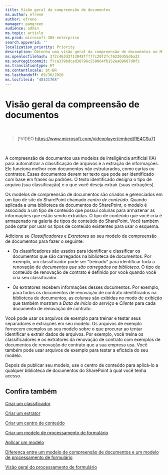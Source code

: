 ```yaml
---
title: Visão geral da compreensão de documentos
ms.author: efrene
author: efrene
manager: pamgreen
audience: admin
ms.topic: article
ms.prod: microsoft-365-enterprise
search.appverid: ''
localization_priority: Priority
description: Obtenha uma visão geral da compreensão de documentos no Microsoft SharePoint Syntex.
ms.openlocfilehash: 3f2c463d3713048ffff7c20f2fcf6220d55d6a32
ms.sourcegitcommit: f7ca339bdcad38796c550064fb152ea09687d0f3
ms.translationtype: HT
ms.contentlocale: pt-BR
ms.lasthandoff: 09/30/2020
ms.locfileid: "48321768"
---
```

# <a name="document-understanding-overview"></a>Visão geral da compreensão de documentos


</br>

> [!VIDEO https://www.microsoft.com/videoplayer/embed/RE4CSu7] 

</br>

A compreensão de documentos usa modelos de inteligência artificial (IA) para automatizar a classificação de arquivos e a extração de informações. Ele funciona melhor com documentos não estruturados, como cartas ou contratos. Esses documentos devem ter texto que pode ser identificado com base em frases ou padrões. O texto identificado designa o tipo de arquivo (sua classificação) e o que você deseja extrair (suas extrações).

Os modelos de compreensão de documentos são criados e gerenciados em um tipo de site do SharePoint chamado *centro de conteúdo*. Quando aplicada a uma biblioteca de documentos do SharePoint, o modelo é associado a um tipo de conteúdo que possui colunas para armazenar as informações que estão sendo extraídas. O tipo de conteúdo que você cria é armazenado na galeria de tipos de conteúdo do SharePoint. Você também pode optar por usar os tipos de conteúdo existentes para usar o esquema.

Adicione se *Classificadores* e *Extratores* ao seu modelo de compreensão de documentos para fazer o seguinte: 

- Os classificadores são usados para identificar e classificar os documentos que são carregados na biblioteca de documentos. Por exemplo, um classificador pode ser "treinado" para identificar toda a renovação de *documentos que são carregados na biblioteca*. O tipo de conteúdo de renovação de contrato é definido por você quando você cria seu classificador.

- Os extratores recebem informações desses documentos. Por exemplo, para todos os documentos de renovação de contrato identificados na biblioteca de documentos, as colunas são exibidas no modo de exibição que também mostram a *Data de início do serviço* e  *Cliente* para cada documento de renovação de contrato. 

Você pode usar os arquivos de exemplo para treinar e testar seus separadores e extrações em seu modelo. Os arquivos de exemplo fornecem exemplos ao seu modelo sobre o que procurar ao tentar identificar e extrair dados de arquivos. Por exemplo, você treina os classificadores e os extratores da renovação de contrato com exemplos de documentos de renovação de contrato que a sua empresa usa. Você também pode usar arquivos de exemplo para testar a eficácia do seu modelo.

Depois de publicar seu modelo, use o centro de conteúdo para aplicá-lo a qualquer biblioteca de documentos do SharePoint à qual você tenha acesso.  



## <a name="see-also"></a>Confira também
[Criar um classificador](create-a-classifier.md)

[Criar um extrator](create-an-extractor.md)

[Criar um centro de conteúdo](create-a-content-center.md)

[Criar um modelo de processamento de formulário](create-a-form-processing-model.md)

[Aplicar um modelo](apply-a-model.md)   

[Diferença entre um modelo de compreensão de documentos e um modelo de processamento de formulário](difference-between-document-understanding-and-form-processing-model.md)
  
[Visão geral do processamento de formulário](form-processing-overview.md)
